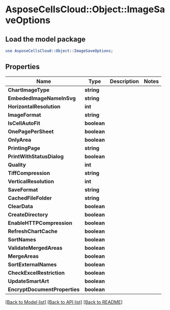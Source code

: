 # AsposeCellsCloud::Object::ImageSaveOptions 

## Load the model package
```perl
use AsposeCellsCloud::Object::ImageSaveOptions;
```

## Properties
Name | Type | Description | Notes
------------ | ------------- | ------------- | -------------
**ChartImageType** | **string** |  |
**EmbededImageNameInSvg** | **string** |  |
**HorizontalResolution** | **int** |  |
**ImageFormat** | **string** |  |
**IsCellAutoFit** | **boolean** |  |
**OnePagePerSheet** | **boolean** |  |
**OnlyArea** | **boolean** |  |
**PrintingPage** | **string** |  |
**PrintWithStatusDialog** | **boolean** |  |
**Quality** | **int** |  |
**TiffCompression** | **string** |  |
**VerticalResolution** | **int** |  |
**SaveFormat** | **string** |  |
**CachedFileFolder** | **string** |  |
**ClearData** | **boolean** |  |
**CreateDirectory** | **boolean** |  |
**EnableHTTPCompression** | **boolean** |  |
**RefreshChartCache** | **boolean** |  |
**SortNames** | **boolean** |  |
**ValidateMergedAreas** | **boolean** |  |
**MergeAreas** | **boolean** |  |
**SortExternalNames** | **boolean** |  |
**CheckExcelRestriction** | **boolean** |  |
**UpdateSmartArt** | **boolean** |  |
**EncryptDocumentProperties** | **boolean** |  |  

[[Back to Model list]](../README.md#documentation-for-models) [[Back to API list]](../README.md#documentation-for-api-endpoints) [[Back to README]](../README.md)

